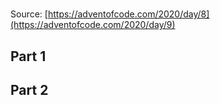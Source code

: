 # 

Source: [https://adventofcode.com/2020/day/8](https://adventofcode.com/2020/day/9)

## Part 1



## Part 2

